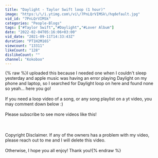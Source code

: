 ```yaml
---
title: "Daylight - Taylor Swift loop (1 hour)"
image: "https:\/\/i.ytimg.com\/vi\/7PnLQrVIMSk\/hqdefault.jpg"
vid_id: "7PnLQrVIMSk"
categories: "People-Blogs"
tags: ["#Taylor Swift","#Daylight","#Lover Album"]
date: "2022-02-04T05:16:06+03:00"
vid_date: "2021-09-11T14:33:43Z"
duration: "PT1H2M16S"
viewcount: "13311"
likeCount: "128"
dislikeCount: ""
channel: "Kokoboo"
---
```

{% raw %}I uploaded this because I needed one when I couldn't sleep yesterday and apple music was having an error playing Daylight on my phone and laptop, so I searched for Daylight loop on here and found none so yeah... here you go!<br /><br />If you need a loop video of a song, or any song playlist on a yt video, you may comment down below :)<br /><br />Please subscribe to see more videos like this!<br /><br /><br /><br />Copyright Disclaimer. If any of the owners has a problem with my video, please reach out to me and I will delete this video. <br /><br />Otherwise, I hope you all enjoy! Thank you!{% endraw %}
